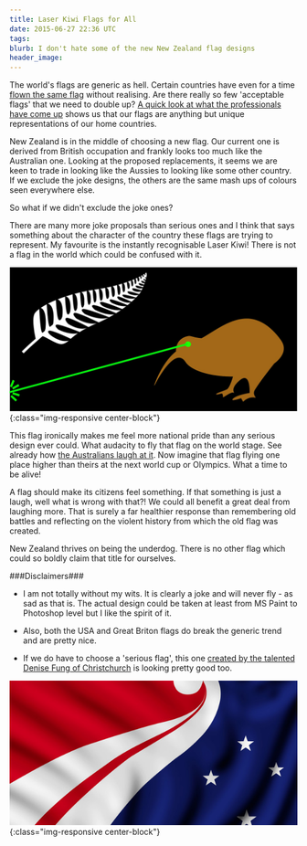 ```yaml
---
title: Laser Kiwi Flags for All
date: 2015-06-27 22:36 UTC
tags:
blurb: I don't hate some of the new New Zealand flag designs
header_image:
---
```


The world's flags are generic as hell. Certain countries have even for a time [flown the same flag](https://en.wikipedia.org/wiki/Liechtenstein_at_the_1936_Summer_Olympics) without realising. Are there really so few 'acceptable flags' that we need to double up? [A quick look at what the professionals have come up](http://www.quora.com/What-countries-have-very-similar-looking-flags) shows us that our flags are anything but unique representations of our home countries.

New Zealand is in the middle of choosing a new flag. Our current one is derived from British occupation and frankly looks too much like the Australian one. Looking at the proposed replacements, it seems we are keen to trade in looking like the Aussies to looking like some other country. If we exclude the joke designs, the others are the same mash ups of colours seen everywhere else.

So what if we didn't exclude the joke ones?

There are many more joke proposals than serious ones and I think that says something about the character of the country these flags are trying to represent. My favourite is the instantly recognisable Laser Kiwi! There is not a flag in the world which could be confused with it.

![My Photo](/content/images/2015-06-27-laser-kiwi/laser-kiwi-flag.png "Laser Kiwi Flag Design: A brown kiwi with a green laser firing out of its eye on a black background"){:class="img-responsive center-block"}

This flag ironically makes me feel more national pride than any serious design ever could. What audacity to fly that flag on the world stage. See already how [the Australians laugh at it](https://au.tv.yahoo.com/sunrise/video/watch/28307476/what-about-a-new-flag-eh-bro/). Now imagine that flag flying one place higher than theirs at the next world cup or Olympics. What a time to be alive!

A flag should make its citizens feel something. If that something is just a laugh, well what is wrong with that?! We could all benefit a great deal from laughing more. That is surely a far healthier response than remembering old battles and reflecting on the violent history from which the old flag was created.

New Zealand thrives on being the underdog. There is no other flag which could so boldly claim that title for ourselves.

###Disclaimers###

* I am not totally without my wits. It is clearly a joke and will never fly - as sad as that is. The actual design could be taken at least from MS Paint to Photoshop level but I like the spirit of it.

* Also, both the USA and Great Briton flags do break the generic trend and are pretty nice.

* If we do have to choose a 'serious flag', this one [created by the talented Denise Fung of Christchurch](http://www.nzherald.co.nz/nz/news/article.cfm?c_id=1&objectid=11471215 "Red, white and blue design with a stylised fern running along the diagonal and white stars on blue") is looking pretty good too.

![Proposed flag](/content/images/2015-06-27-laser-kiwi/denise-fung-flag.jpg "Flag designed by Denise Fung"){:class="img-responsive center-block"}
